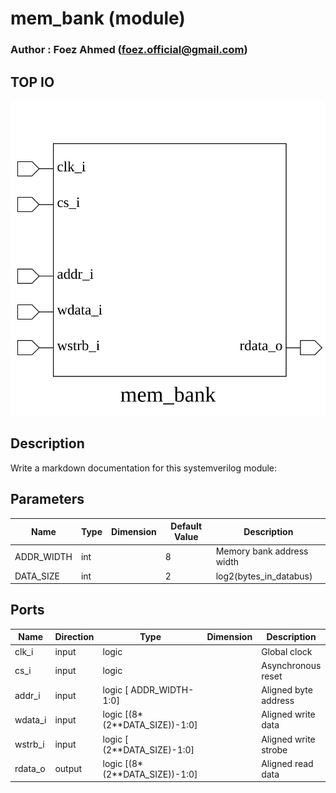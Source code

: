 # mem_bank (module)

### Author : Foez Ahmed (foez.official@gmail.com)

## TOP IO
<img src="./mem_bank_top.svg">

## Description

Write a markdown documentation for this systemverilog module:

## Parameters
|Name|Type|Dimension|Default Value|Description|
|-|-|-|-|-|
|ADDR_WIDTH|int||8|Memory bank address width|
|DATA_SIZE|int||2|log2(bytes_in_databus)|

## Ports
|Name|Direction|Type|Dimension|Description|
|-|-|-|-|-|
|clk_i|input|logic||Global clock|
|cs_i|input|logic||Asynchronous reset|
|addr_i|input|logic [ ADDR_WIDTH-1:0]||Aligned byte address|
|wdata_i|input|logic [(8*(2**DATA_SIZE))-1:0]||Aligned write data|
|wstrb_i|input|logic [ (2**DATA_SIZE)-1:0]||Aligned write strobe|
|rdata_o|output|logic [(8*(2**DATA_SIZE))-1:0]||Aligned read data|

